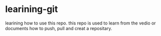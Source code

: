 # learining-git
learining how to use this repo.
this repo is used to learn from the vedio or documents how to push, pull and creat a repositary.
